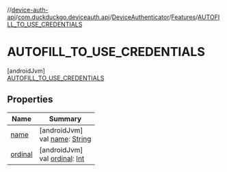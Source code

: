 //[device-auth-api](../../../../../index.md)/[com.duckduckgo.deviceauth.api](../../../index.md)/[DeviceAuthenticator](../../index.md)/[Features](../index.md)/[AUTOFILL_TO_USE_CREDENTIALS](index.md)

# AUTOFILL_TO_USE_CREDENTIALS

[androidJvm]\
[AUTOFILL_TO_USE_CREDENTIALS](index.md)

## Properties

| Name | Summary |
|---|---|
| [name](../-a-u-t-o-f-i-l-l_-t-o_-a-c-c-e-s-s_-c-r-e-d-e-n-t-i-a-l-s/index.md#-372974862%2FProperties%2F-1311363532) | [androidJvm]<br>val [name](../-a-u-t-o-f-i-l-l_-t-o_-a-c-c-e-s-s_-c-r-e-d-e-n-t-i-a-l-s/index.md#-372974862%2FProperties%2F-1311363532): [String](https://kotlinlang.org/api/latest/jvm/stdlib/kotlin/-string/index.html) |
| [ordinal](../-a-u-t-o-f-i-l-l_-t-o_-a-c-c-e-s-s_-c-r-e-d-e-n-t-i-a-l-s/index.md#-739389684%2FProperties%2F-1311363532) | [androidJvm]<br>val [ordinal](../-a-u-t-o-f-i-l-l_-t-o_-a-c-c-e-s-s_-c-r-e-d-e-n-t-i-a-l-s/index.md#-739389684%2FProperties%2F-1311363532): [Int](https://kotlinlang.org/api/latest/jvm/stdlib/kotlin/-int/index.html) |
